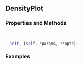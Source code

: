 ## <a id="McUtils.McUtils.Plots.Plots.DensityPlot">DensityPlot</a>


### Properties and Methods
<a id="McUtils.McUtils.Plots.Plots.DensityPlot.__init__" class="docs-object-method">&nbsp;</a>
```python
__init__(self, *params, **opts): 
```

### Examples


